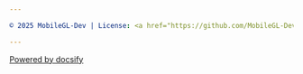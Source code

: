 ```yaml
---

© 2025 MobileGL-Dev | License: <a href="https://github.com/MobileGL-Dev/MobileGL/blob/dev-es/LICENSE" target="_blank" style="color: inherit; font-weight: normal; text-decoration: underline;">GNU LGPL-2.1</a>

---
```


<a href="https://docsify.js.org" target="_blank" style="color: inherit; font-weight: normal; text-decoration: underline;">Powered by docsify</a>